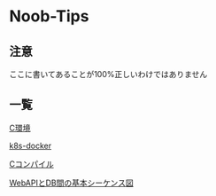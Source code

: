 # Noob-Tips

## 注意
ここに書いてあることが100%正しいわけではありません

## 一覧
[C環境](C/env.md)

[k8s-docker](k8s/docker-images.md)

[Cコンパイル](C/compile.md)

[WebAPIとDB間の基本シーケンス図](Web-API/%E8%AA%AC%E6%98%8E.md)